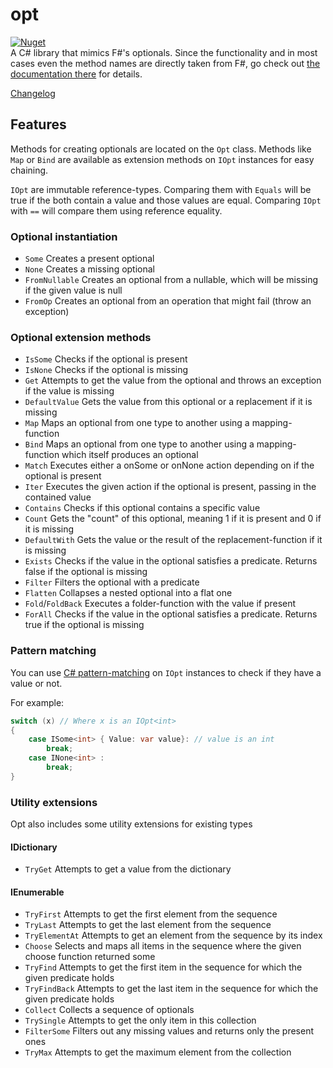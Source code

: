 # opt

[![Nuget](https://img.shields.io/nuget/v/ComradeVanti.CSharpTools.Opt)](https://www.nuget.org/packages/ComradeVanti.CSharpTools.Opt)  
A C# library that mimics F#'s optionals. Since the functionality and in most
cases even the method names are directly taken from F#, go check
out [the documentation there](https://fsharp.github.io/fsharp-core-docs/reference/fsharp-core-optionmodule.html)
for details.

[Changelog](https://github.com/ComradeVanti/opt-csharp/blob/main/CHANGELOG.md)

## Features

Methods for creating optionals are located on the `Opt` class. Methods
like `Map` or `Bind` are available as extension methods on `IOpt` instances for
easy chaining.

`IOpt` are immutable reference-types. Comparing them with `Equals` will be true
if the both contain a value and those values are equal. Comparing `IOpt`
with `==` will compare them using reference equality.

### Optional instantiation

- `Some` Creates a present optional
- `None` Creates a missing optional
- `FromNullable` Creates an optional from a nullable, which will be missing if the given value is null
- `FromOp` Creates an optional from an operation that might fail (throw an exception)

### Optional extension methods

- `IsSome` Checks if the optional is present
- `IsNone` Checks if the optional is missing
- `Get` Attempts to get the value from the optional and throws an exception if the value is missing
- `DefaultValue` Gets the value from this optional or a replacement if it is missing
- `Map` Maps an optional from one type to another using a mapping-function
- `Bind` Maps an optional from one type to another using a mapping-function which itself produces an optional
- `Match` Executes either a onSome or onNone action depending on if the optional is present
- `Iter`  Executes the given action if the optional is present, passing in the contained value
- `Contains` Checks if this optional contains a specific value
- `Count` Gets the "count" of this optional, meaning 1 if it is present and 0 if it is missing
- `DefaultWith` Gets the value or the result of the replacement-function if it is missing
- `Exists` Checks if the value in the optional satisfies a predicate. Returns false if the optional is missing
- `Filter` Filters the optional with a predicate
- `Flatten` Collapses a nested optional into a flat one
- `Fold`/`FoldBack` Executes a folder-function with the value if present
- `ForAll` Checks if the value in the optional satisfies a predicate. Returns true if the optional is missing

### Pattern matching

You can use [C# pattern-matching](https://learn.microsoft.com/en-us/dotnet/csharp/fundamentals/functional/pattern-matching)
on `IOpt` instances to check if they have a value or not.

For example:

```csharp
switch (x) // Where x is an IOpt<int>
{
    case ISome<int> { Value: var value}: // value is an int
        break;
    case INone<int> :
        break;
}
```

### Utility extensions

Opt also includes some utility extensions for existing types

#### IDictionary

- `TryGet` Attempts to get a value from the dictionary

#### IEnumerable

- `TryFirst` Attempts to get the first element from the sequence
- `TryLast` Attempts to get the last element from the sequence
- `TryElementAt` Attempts to get an element from the sequence by its index
- `Choose` Selects and maps all items in the sequence where the given choose function returned some
- `TryFind` Attempts to get the first item in the sequence for which the given predicate holds
- `TryFindBack` Attempts to get the last item in the sequence for which the given predicate holds
- `Collect` Collects a sequence of optionals
- `TrySingle` Attempts to get the only item in this collection
- `FilterSome` Filters out any missing values and returns only the present ones
- `TryMax` Attempts to get the maximum element from the collection